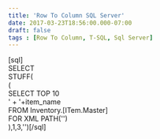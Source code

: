 ```yaml
---
title: 'Row To Column SQL Server'
date: 2017-03-23T18:56:00.000-07:00
draft: false
tags : [Row To Column, T-SQL, Sql Server]
---
```


\[sql\]  
SELECT  
STUFF(  
(  
SELECT TOP 10  
' \+ '+item_name  
FROM Inventory.\[ITem.Master\]  
FOR XML PATH('')  
),1,3,'')\[/sql\]